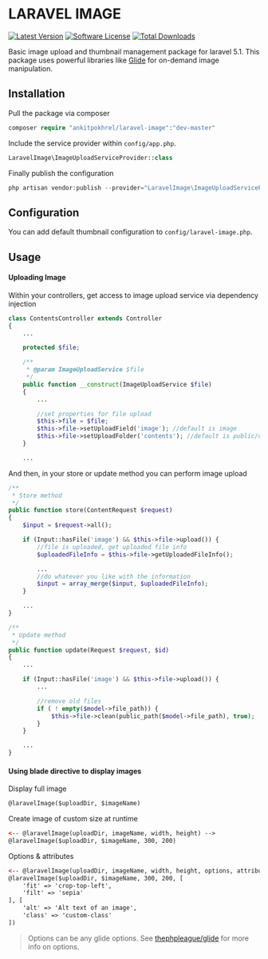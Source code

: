 # LARAVEL IMAGE
[![Latest Version](https://img.shields.io/github/release/ankitpokhrel/laravel-image.svg?style=flat-square)](https://github.com/ankitpokhrel/laravel-image/releases)
[![Software License](https://img.shields.io/badge/license-MIT-brightgreen.svg?style=flat-square)](LICENSE)
[![Total Downloads](https://img.shields.io/packagist/dt/ankitpokhrel/laravel-image.svg?style=flat-square)](https://packagist.org/packages/ankitpokhrel/laravel-image)

Basic image upload and thumbnail management package for laravel 5.1. This package uses powerful libraries like
[Glide](http://glide.thephpleague.com/) for on-demand image manipulation.

## Installation

Pull the package via composer

```php
composer require "ankitpokhrel/laravel-image":"dev-master"
```

Include the service provider within `config/app.php`.

```php
LaravelImage\ImageUploadServiceProvider::class
```

Finally publish the configuration
```php
php artisan vendor:publish --provider="LaravelImage\ImageUploadServiceProvider"
```

## Configuration
You can add default thumbnail configuration to `config/laravel-image.php`.

## Usage

#### Uploading Image
Within your controllers, get access to image upload service via dependency injection
```php
class ContentsController extends Controller
{
    ...

    protected $file;

    /**
     * @param ImageUploadService $file
     */
    public function __construct(ImageUploadService $file)
    {
        ...

        //set properties for file upload
        $this->file = $file;
        $this->file->setUploadField('image'); //default is image
        $this->file->setUploadFolder('contents'); //default is public/uploads/contents
    }

    ...

```

And then, in your store or update method you can perform image upload
```php
/**
 * Store method
 */
public function store(ContentRequest $request)
{
    $input = $request->all();

    if (Input::hasFile('image') && $this->file->upload()) {
        //file is uploaded, get uploaded file info
        $uploadedFileInfo = $this->file->getUploadedFileInfo();

        ...
        //do whatever you like with the information
        $input = array_merge($input, $uploadedFileInfo);
    }

    ...
}

/**
 * Update method
 */
public function update(Request $request, $id)
{
    ...

    if (Input::hasFile('image') && $this->file->upload()) {
        ...

        //remove old files
        if ( ! empty($model->file_path)) {
            $this->file->clean(public_path($model->file_path), true);
        }
    }

    ...
}
```

#### Using blade directive to display images

Display full image
```html
@laravelImage($uploadDir, $imageName)
```

Create image of custom size at runtime
```html
<-- @laravelImage(uploadDir, imageName, width, height) -->
@laravelImage($uploadDir, $imageName, 300, 200)
```

Options & attributes
```html
<-- @laravelImage(uploadDir, imageName, width, height, options, attributes) -->
@laravelImage($uploadDir, $imageName, 300, 200, [
    'fit' => 'crop-top-left',
    'filt' => 'sepia'
], [
    'alt' => 'Alt text of an image',
    'class' => 'custom-class'
])
```

> Options can be any glide options. See [thephpleague/glide](http://glide.thephpleague.com/) for more info on options.

